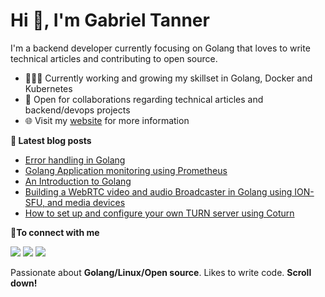 # Hi 👋, I'm Gabriel Tanner

I'm a backend developer currently focusing on Golang that loves to write technical articles and contributing to open source.

- 👨🏽‍💻 Currently working and growing my skillset in Golang, Docker and Kubernetes
- 🤝 Open for collaborations regarding technical articles and backend/devops projects
- 🌐 Visit my [website](https://gabrieltanner.org) for more information

<b>📕 Latest blog posts</b>

<!-- BLOG-POST-LIST:START -->
- [Error handling in Golang](https://gabrieltanner.org/blog/golang-error-handling-definitive-guide)
- [Golang Application monitoring using Prometheus](https://gabrieltanner.org/blog/collecting-prometheus-metrics-in-golang)
- [An Introduction to Golang](https://gabrieltanner.org/blog/an-introduction-to-golang)
- [Building a WebRTC video and audio Broadcaster in Golang using ION-SFU, and media devices](https://gabrieltanner.org/blog/broadcasting-ion-sfu)
- [How to set up and configure your own TURN server using Coturn](https://gabrieltanner.org/blog/turn-server)
<!-- BLOG-POST-LIST:END -->

<b> 🤝To connect with me</b>
<p align = "center">

[<img src="https://img.shields.io/badge/twitter-%231DA1F2.svg?&style=for-the-badge&logo=twitter&logoColor=white&color=black" />](https://twitter.com/GabrielTanner14) 
[<img src="https://img.shields.io/badge/medium-%2312100E.svg?&style=for-the-badge&logo=medium&logoColor=white&color=black" />](https://medium.com/@gabrieltanner)
[<img src ="https://img.shields.io/badge/website-%23.svg?&style=for-the-badge&logo=&logoColor=white%22&color=black">](https://gabrieltanner.org)

</p>

Passionate about **Golang/Linux/Open source**. Likes to write code. **Scroll down!**
